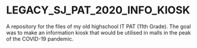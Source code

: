 # LEGACY_SJ_PAT_2020_INFO_KIOSK
 A repository for the files of my old highschool IT PAT (11th Grade). The goal was to make an information kiosk that would be utilised in malls in the peak of the COVID-19 pandemic.
